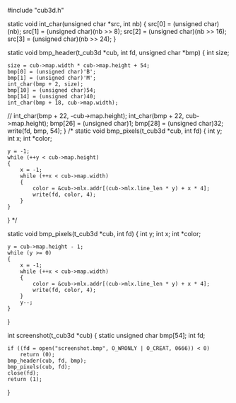 #include "cub3d.h"

static	void		int_char(unsigned char *src, int nb)
{
	src[0] = (unsigned char)(nb);
	src[1] = (unsigned char)(nb >> 8);
	src[2] = (unsigned char)(nb >> 16);
	src[3] = (unsigned char)(nb >> 24);
}

static	void		bmp_header(t_cub3d *cub, int fd, unsigned char *bmp)
{
	int				size;

	size = cub->map.width * cub->map.height + 54;
	bmp[0] = (unsigned char)'B';
	bmp[1] = (unsigned char)'M';
	int_char(bmp + 2, size);
	bmp[10] = (unsigned char)54;
	bmp[14] = (unsigned char)40;
	int_char(bmp + 18, cub->map.width);
//	int_char(bmp + 22, -cub->map.height);
	int_char(bmp + 22, cub->map.height);
	bmp[26] = (unsigned char)1;
	bmp[28] = (unsigned char)32;
	write(fd, bmp, 54);
}
/*
static void			bmp_pixels(t_cub3d *cub, int fd)
{
	int		y;
	int		x;
	int		*color;

	y = -1;
	while (++y < cub->map.height)
	{
		x = -1;
		while (++x < cub->map.width)
		{
			color = &cub->mlx.addr[(cub->mlx.line_len * y) + x * 4];
			write(fd, color, 4);
		}
	}
}
*/

static void			bmp_pixels(t_cub3d *cub, int fd)
{
	int		y;
	int		x;
	int		*color;

	y = cub->map.height - 1;
	while (y >= 0)
	{
		x = -1;
		while (++x < cub->map.width)
		{
			color = &cub->mlx.addr[(cub->mlx.line_len * y) + x * 4];
			write(fd, color, 4);
		}
		y--;
	}
}

int	screenshot(t_cub3d *cub)
{
	static unsigned char	bmp[54];
	int							fd;

	if ((fd = open("screenshot.bmp", O_WRONLY | O_CREAT, 0666)) < 0)
		return (0);
	bmp_header(cub, fd, bmp);
	bmp_pixels(cub, fd);
	close(fd);
	return (1);
}
